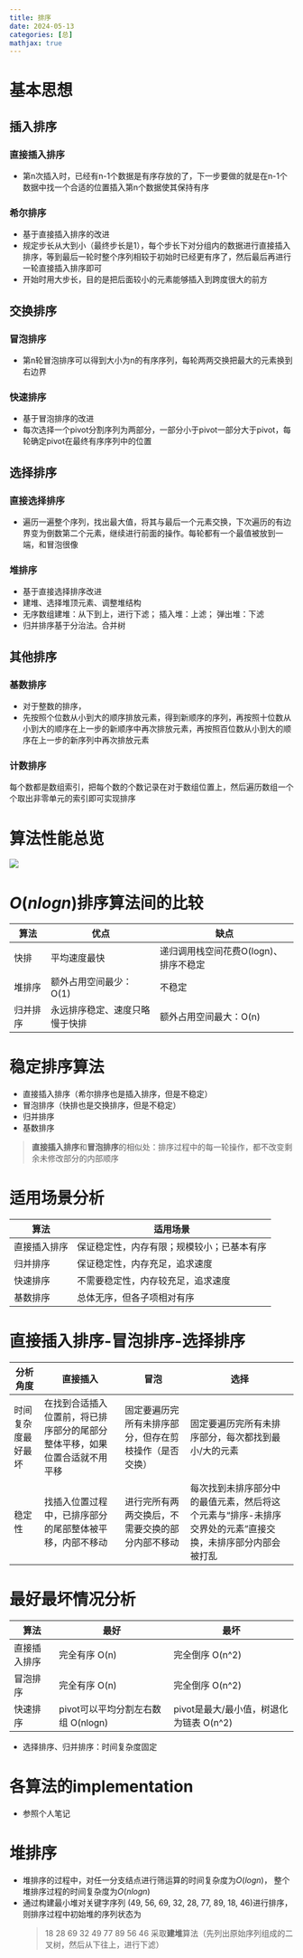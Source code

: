 ```yaml
---
title: 排序
date: 2024-05-13
categories: [总]
mathjax: true
---
```


# 基本思想
## 插入排序
### 直接插入排序
- 第n次插入时，已经有n-1个数据是有序存放的了，下一步要做的就是在n-1个数据中找一个合适的位置插入第n个数据使其保持有序
<!-- more -->
### 希尔排序
- 基于直接插入排序的改进
- 规定步长从大到小（最终步长是1），每个步长下对分组内的数据进行直接插入排序，等到最后一轮时整个序列相较于初始时已经更有序了，然后最后再进行一轮直接插入排序即可
- 开始时用大步长，目的是把后面较小的元素能够插入到跨度很大的前方

## 交换排序
### 冒泡排序
- 第n轮冒泡排序可以得到大小为n的有序序列，每轮两两交换把最大的元素换到右边界
### 快速排序
- 基于冒泡排序的改进
- 每次选择一个pivot分割序列为两部分，一部分小于pivot一部分大于pivot，每轮确定pivot在最终有序序列中的位置

## 选择排序
### 直接选择排序
- 遍历一遍整个序列，找出最大值，将其与最后一个元素交换，下次遍历的有边界变为倒数第二个元素，继续进行前面的操作。每轮都有一个最值被放到一端，和冒泡很像
### 堆排序
- 基于直接选择排序改进
- 建堆、选择堆顶元素、调整堆结构
- 无序数组建堆：从下到上，进行下滤； 插入堆：上滤； 弹出堆：下滤
- 归并排序基于分治法。合并树

## 其他排序
### 基数排序
- 对于整数的排序，
- 先按照个位数从小到大的顺序排放元素，得到新顺序的序列，再按照十位数从小到大的顺序在上一步的新顺序中再次排放元素，再按照百位数从小到大的顺序在上一步的新序列中再次排放元素
### 计数排序
每个数都是数组索引，把每个数的个数记录在对于数组位置上，然后遍历数组一个个取出非零单元的索引即可实现排序

# 算法性能总览
<img src="/img/algo.png">

# $O(nlogn)$排序算法间的比较
|算法|优点|缺点|
|---|---|---|
|快排|平均速度最快|递归调用栈空间花费O(logn)、排序不稳定|
|堆排序|额外占用空间最少：O(1)|不稳定
|归并排序|永远排序稳定、速度只略慢于快排|额外占用空间最大：O(n)|

# 稳定排序算法
- 直接插入排序（希尔排序也是插入排序，但是不稳定）
- 冒泡排序（快排也是交换排序，但是不稳定）
- 归并排序
- 基数排序
> **直接插入排序**和**冒泡排序**的相似处：排序过程中的每一轮操作，都不改变剩余未修改部分的内部顺序

# 适用场景分析
|算法|适用场景|
|---|---|
|直接插入排序|保证稳定性，内存有限；规模较小；已基本有序|
|归并排序|保证稳定性，内存充足，追求速度|
|快速排序|不需要稳定性，内存较充足，追求速度|
|基数排序|总体无序，但各子项相对有序|

# 直接插入排序-冒泡排序-选择排序
|分析角度|直接插入|冒泡|选择|
|---|---|---|---|
|时间复杂度最好最坏|在找到合适插入位置前，将已排序部分的尾部分整体平移，如果位置合适就不用平移|固定要遍历完所有未排序部分，但存在剪枝操作（是否交换）|固定要遍历完所有未排序部分，每次都找到最小/大的元素|
|稳定性|找插入位置过程中，已排序部分的尾部整体被平移，内部不移动|进行完所有两两交换后，不需要交换的部分内部不移动|每次找到未排序部分中的最值元素，然后将这个元素与“排序-未排序交界处的元素”直接交换，未排序部分内部会被打乱|

# 最好最坏情况分析
|算法|最好|最坏|
|---|---|---|
|直接插入排序|完全有序 O(n)|完全倒序 O(n^2)|
|冒泡排序|完全有序 O(n)|完全倒序 O(n^2)|
|快速排序|pivot可以平均分割左右数组 O(nlogn)|pivot是最大/最小值，树退化为链表 O(n^2)|
- 选择排序、归并排序：时间复杂度固定

# 各算法的implementation
- 参照个人笔记

# 堆排序
- 堆排序的过程中，对任一分支结点进行筛运算的时间复杂度为$O(logn)$，
整个堆排序过程的时间复杂度为$O(nlogn)$
- 通过构建最小堆对关键字序列 (49, 56, 69, 32, 28, 77, 89, 18, 46)进行排序，则排序过程中初始堆的序列状态为
    > 18 28 69 32 49 77 89 56 46
    > 采取**建堆**算法（先列出原始序列组成的二叉树，然后从下往上，进行下滤）


